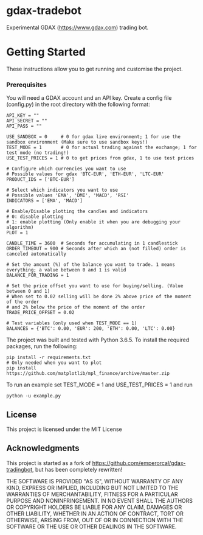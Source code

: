 # gdax-tradebot

Experimental GDAX (https://www.gdax.com) trading bot.

# Getting Started

These instructions allow you to get running and customise the project.

### Prerequisites

You will need a GDAX account and an API key. Create a config file (config.py) in the root directory with the following format:

```
API_KEY = ""
API_SECRET = ""
API_PASS = ""

USE_SANDBOX = 0     # 0 for gdax live environment; 1 for use the sandbox environment (Make sure to use sandbox keys!)
TEST_MODE = 1       # 0 for actual trading against the exchange; 1 for test mode (no trading!)
USE_TEST_PRICES = 1 # 0 to get prices from gdax, 1 to use test prices

# Configure which currencies you want to use
# Possible values for gdax 'BTC-EUR', 'ETH-EUR', 'LTC-EUR'
PRODUCT_IDS = ['BTC-EUR']

# Select which indicators you want to use
# Possible values 'EMA', 'DMI', 'MACD', 'RSI'
INDICATORS = ['EMA', 'MACD']

# Enable/Disable plotting the candles and indicators
# 0: disable plotting
# 1: enable plotting (Only enable it when you are debugging your algorithm)
PLOT = 1

CANDLE_TIME = 3600  # Seconds for accumulating in 1 candlestick
ORDER_TIMEOUT = 900 # Seconds after which an (not filled) order is canceled automatically

# Set the amount (%) of the balance you want to trade. 1 means everything; a value between 0 and 1 is valid
BALANCE_FOR_TRADING = 1

# Set the price offset you want to use for buying/selling. (Value between 0 and 1)
# When set to 0.02 selling will be done 2% above price of the moment of the order
# and 2% below the price of the moment of the order
TRADE_PRICE_OFFSET = 0.02

# Test variables (only used when TEST_MODE == 1)
BALANCES = {'BTC': 0.00, 'EUR': 200, 'ETH': 0.00, 'LTC': 0.00}
```

The project was built and tested with Python 3.6.5. To install the required packages, run the following:

```
pip install -r requirements.txt
# Only needed when you want to plot
pip install https://github.com/matplotlib/mpl_finance/archive/master.zip
```

To run an example set TEST_MODE = 1 and USE_TEST_PRICES = 1 and run
```
python -u example.py
```

## License

This project is licensed under the MIT License

## Acknowledgments

This project is started as a fork of https://github.com/emperorcal/gdax-tradingbot, but has been completely rewritten!

THE SOFTWARE IS PROVIDED "AS IS", WITHOUT WARRANTY OF ANY KIND, EXPRESS OR IMPLIED, INCLUDING BUT NOT LIMITED TO THE WARRANTIES OF MERCHANTABILITY, FITNESS FOR A PARTICULAR PURPOSE AND NONINFRINGEMENT. IN NO EVENT SHALL THE AUTHORS OR COPYRIGHT HOLDERS BE LIABLE FOR ANY CLAIM, DAMAGES OR OTHER LIABILITY, WHETHER IN AN ACTION OF CONTRACT, TORT OR OTHERWISE, ARISING FROM, OUT OF OR IN CONNECTION WITH THE SOFTWARE OR THE USE OR OTHER DEALINGS IN THE SOFTWARE.